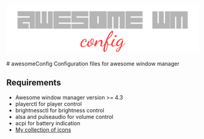 <center>
<a href="https://awesomewm.org/">
<img src="./assets/project/awesomewm.png" alt="awesome wm"></img>
</a>
</center>
<br>
# awesomeConfig
Configuration files for awesome window manager

## Requirements

- Awesome window manager version >= 4.3
- playerctl for player control
- brightnessctl for brightness control
- alsa and pulseaudio for volume control
- acpi for battery indication
- [My collection of icons](https://github.com/nishantHolla/icons)
